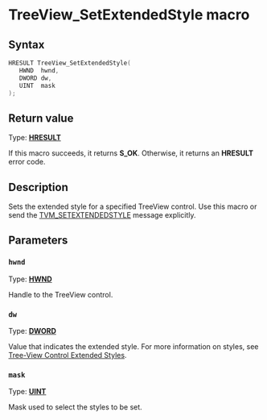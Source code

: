 # TreeView_SetExtendedStyle macro

## Syntax

```cpp
HRESULT TreeView_SetExtendedStyle(
   HWND  hwnd,
   DWORD dw,
   UINT  mask
);
```

## Return value

Type: **[HRESULT](https://learn.microsoft.com/windows/desktop/winprog/windows-data-types)**

If this macro succeeds, it returns **S_OK**. Otherwise, it returns an **HRESULT** error code.

## Description

Sets the extended style for a specified TreeView control. Use this macro or send the [TVM_SETEXTENDEDSTYLE](https://learn.microsoft.com/windows/desktop/Controls/tvm-setextendedstyle) message explicitly.

## Parameters

### `hwnd`

Type: **[HWND](https://learn.microsoft.com/windows/desktop/WinProg/windows-data-types)**

Handle to the TreeView control.

### `dw`

Type: **[DWORD](https://learn.microsoft.com/windows/desktop/WinProg/windows-data-types)**

Value that indicates the extended style. For more information on styles, see [Tree-View Control Extended Styles](https://learn.microsoft.com/windows/desktop/Controls/tree-view-control-window-extended-styles).

### `mask`

Type: **[UINT](https://learn.microsoft.com/windows/desktop/WinProg/windows-data-types)**

Mask used to select the styles to be set.